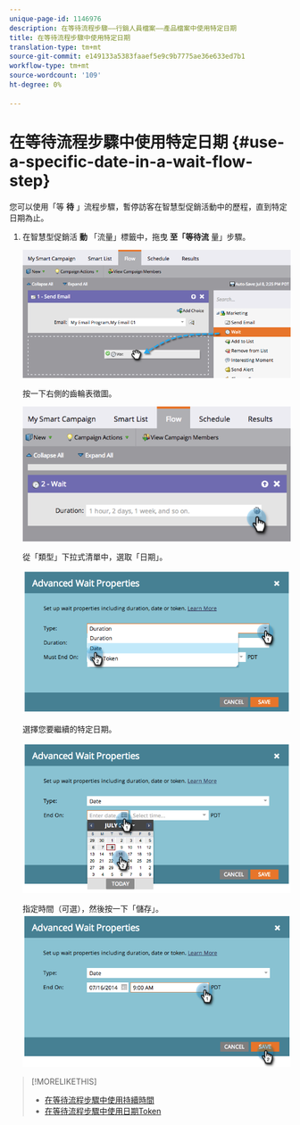 ```yaml
---
unique-page-id: 1146976
description: 在等待流程步驟——行銷人員檔案——產品檔案中使用特定日期
title: 在等待流程步驟中使用特定日期
translation-type: tm+mt
source-git-commit: e149133a5383faaef5e9c9b7775ae36e633ed7b1
workflow-type: tm+mt
source-wordcount: '109'
ht-degree: 0%

---
```



# 在等待流程步驟中使用特定日期 {#use-a-specific-date-in-a-wait-flow-step}

您可以使用「等 **待** 」流程步驟，暫停訪客在智慧型促銷活動中的歷程，直到特定日期為止。

1. 在智慧型促銷活 **動** 「流量」標籤中，拖曳 **至「等待流** 量」步驟。

   ![](assets/image2014-9-22-11-3a50-3a55.png)

   按一下右側的齒輪表徵圖。

   ![](assets/image2014-9-22-11-3a50-3a59.png)

   從「類型」下拉式清單中，選取「日期」。

   ![](assets/image2014-9-22-11-3a51-3a27.png)

   選擇您要繼續的特定日期。

   ![](assets/image2014-9-22-11-3a51-3a20.png)

   指定時間（可選），然後按一下「儲存」。
   ![](assets/image2014-9-22-11-3a51-3a13.png)

>[!MORELIKETHIS]
>
>* [在等待流程步驟中使用持續時間](use-a-duration-in-a-wait-flow-step.md)
>* [在等待流程步驟中使用日期Token](use-a-date-token-in-a-wait-flow-step.md)

>



